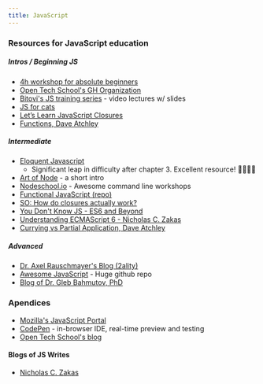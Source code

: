 ```yaml
---
title: JavaScript
---
```


### Resources for JavaScript education

##### Intros / Beginning JS
- [4h workshop for absolute beginners](https://github.com/OpenTechSchool/js-beginners-4h-workshop-1)
- [Open Tech School's GH Organization](https://github.com/OpenTechSchool)
- [Bitovi's JS training series](http://blog.bitovi.com/free-weekly-online-javascript-training/) - video lectures w/ slides
- [JS for cats](http://jsforcats.com)
- [Let’s Learn JavaScript Closures](https://medium.freecodecamp.com/lets-learn-javascript-closures-66feb44f6a44#.z5tpyh96k)
- [Functions, Dave Atchley](Functions)

##### Intermediate
- [Eloquent Javascript](http://eloquentjavascript.net/)
    - Significant leap in difficulty after chapter 3. Excellent resource! 🌟🌟🌟🌟
- [Art of Node](https://github.com/maxogden/art-of-node) - a short intro
- [Nodeschool.io](http://nodeschool.io/) - Awesome command line workshops
- [Functional JavaScript (repo)](https://github.com/jkup/functional-javascript)
- [SO: How do closures actually work?](http://stackoverflow.com/questions/111102/how-do-javascript-closures-work)
- [You Don't Know JS - ES6 and Beyond](https://github.com/getify/You-Dont-Know-JS/tree/master/es6%20%26%20beyond)
- [Understanding ECMAScript 6 - Nicholas C. Zakas](https://github.com/nzakas/understandinges6)
- [Currying vs Partial Application, Dave Atchley](http://www.datchley.name/currying-vs-partial-application/)

##### Advanced
- [Dr. Axel Rauschmayer's Blog (2ality)](http://www.2ality.com/)
- [Awesome JavaScript](https://github.com/sorrycc/awesome-javascript) - Huge github repo
- [Blog of Dr. Gleb Bahmutov, PhD](https://glebbahmutov.com/blog/index.html)

### Apendices

- [Mozilla's JavaScript Portal](https://developer.mozilla.org/en-US/docs/Web/JavaScript)
- [CodePen](http://codepen.io/) - in-browser IDE, real-time preview and testing
- [Open Tech School's blog](http://blog.opentechschool.org/)

#### Blogs of JS Writes
- [Nicholas C. Zakas](https://www.nczonline.net/)
